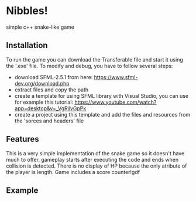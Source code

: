 # Nibbles!
simple c++ snake-like game

## Installation
To run the game you can download the Transferable file and start it using the '.exe' file.
To modify and debug, you have to follow several steps: 
* download SFML-2.5.1 from here: https://www.sfml-dev.org/download.php
* extract files and copy the path
* create a template for using SFML library with Visual Studio, you can use for example this tutorial: https://www.youtube.com/watch?app=desktop&v=_VgRjlvGpPk
* create a project using this template and add the files and resources from the 'sorces and headers' file

## Features
This is a very simple implementation of the snake game so it doesn't have much to offer, gameplay starts after executing the code and ends when collision is detected.
There is no display of HP because the only atribute of the player is length.
Game includes a score counter!gdf

## Example
